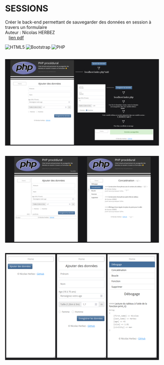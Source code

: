 # SESSIONS
Créer le back-end permettant de sauvegarder des données en session à travers un formulaire  
Auteur : Nicolas HERBEZ  
&nbsp;&nbsp;
[lien pdf](profile/pdf/SESSION.pdf)&nbsp;&nbsp;  


![HTML5](https://img.shields.io/badge/html5-%23E34F26.svg?style=for-the-badge&logo=html5&logoColor=white) ![Bootstrap](https://img.shields.io/badge/bootstrap-%23563D7C.svg?style=for-the-badge&logo=bootstrap&logoColor=white) ![PHP](https://img.shields.io/badge/php-%23777BB4.svg?style=for-the-badge&logo=php&logoColor=white)  
&nbsp;&nbsp; 

![session-1](profile/img/1.png)&nbsp;&nbsp;    

![session-1](profile/img/2.png)&nbsp;&nbsp;  

![session-1](profile/img/3-1.png)&nbsp;&nbsp;
